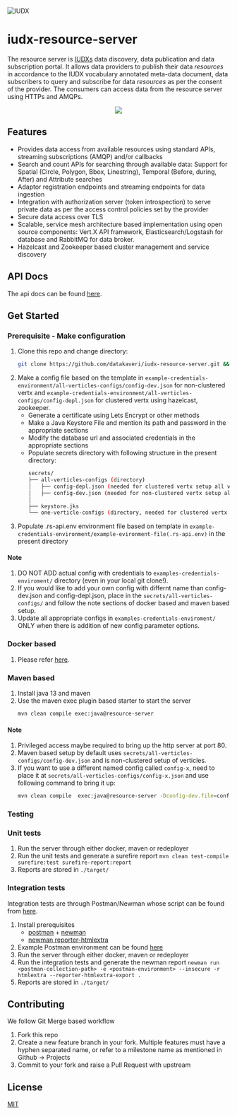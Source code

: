 ![IUDX](./docs/iudx.png)
# iudx-resource-server
The resource server is [IUDXs](https://iudx.org.in) data discovery, data publication and data subscription portal.
It allows data providers to publish their data *resources* in accordance to the IUDX vocabulary annotated meta-data document,  data subscribers to query and subscribe for data *resources* as per the consent of the provider.
The consumers can access data from the resource server using HTTPs and AMQPs.

<p align="center">
<img src="./docs/rs_overview.png">
</p>


## Features

- Provides data access from available resources using standard APIs, streaming subscriptions (AMQP) and/or callbacks
- Search and count APIs for searching through available data: Support for Spatial (Circle, Polygon, Bbox, Linestring), Temporal (Before, during, After) and Attribute searches
- Adaptor registration endpoints and streaming endpoints for data ingestion
- Integration with authorization server (token introspection) to serve private data as per the access control policies set by the provider
- Secure data access over TLS
- Scalable, service mesh architecture based implementation using open source components: Vert.X API framework, Elasticsearch/Logstash for database and RabbitMQ for data broker.
- Hazelcast and Zookeeper based cluster management and service discovery

## API Docs 
The api docs can be found [here](https://rs.iudx.org.in/apis).

## Get Started

### Prerequisite - Make configuration
1. Clone this repo and change directory:
   ```sh 
   git clone https://github.com/datakaveri/iudx-resource-server.git && cd iudx-resource-server
   ```
2. Make a config file based on the template in `example-credentials-environment/all-verticles-configs/config-dev.json` for non-clustered vertx and  `example-credentials-environment/all-verticles-configs/config-depl.json` for clustered vertx using hazelcast, zookeeper.
   - Generate a certificate using Lets Encrypt or other methods
   - Make a Java Keystore File and mention its path and password in the appropriate sections
   - Modify the database url and associated credentials in the appropriate sections
   - Populate secrets directory with following structure in the present directory:
      ```sh
      secrets/
      ├── all-verticles-configs (directory)
      │   ├── config-depl.json (needed for clustered vertx setup all verticles  in one container)
      │   ├── config-dev.json (needed for non-clustered vertx setup all verticles in one container/maven based setup
      │  
      ├── keystore.jks
      └── one-verticle-configs (directory, needed for clustered vertx in multi-container)
      ``` 
3. Populate .rs-api.env environment file based on template in `example-credentials-environment/example-evironment-file(.rs-api.env)` in the present directory
#### Note
1. DO NOT ADD actual config with credentials to `examples-credentials-enviroment/` directory (even in your local git clone!). 
2. If you would like to add your own config with differnt name than config-dev.json and config-depl.json, place in the `secrets/all-verticles-configs/` and follow the note sections of docker based and maven based setup.
3. Update all appropriate configs in `examples-credentials-enviroment/` ONLY when there is addition of new config parameter options.
### Docker based
1. Please refer [here](readme/docker-based-deployment.md).

### Maven based
1. Install java 13 and maven
2. Use the maven exec plugin based starter to start the server 
   ```sh 
   mvn clean compile exec:java@resource-server
   ```
#### Note
1. Privileged access maybe required to bring up the http server at port 80. 
2. Maven based setup by default uses `secrets/all-verticles-configs/config-dev.json` and is non-clustered setup of verticles.
3. If you want to use a different named config called `config-x`, need to place it at `secrets/all-verticles-configs/config-x.json` and use following command to bring it up:
   ```sh
   mvn clean compile  exec:java@resource-server -Dconfig-dev.file=config-x.json
   ```

### Testing

### Unit tests
1. Run the server through either docker, maven or redeployer
2. Run the unit tests and generate a surefire report 
   `mvn clean test-compile surefire:test surefire-report:report`
3. Reports are stored in `./target/`

### Integration tests
Integration tests are through Postman/Newman whose script can be found from [here](./src/test/resources/IUDX-Resource-Server-Release-v2.0.postman_collection.json).
1. Install prerequisites 
   - [postman](https://www.postman.com/) + [newman](https://www.npmjs.com/package/newman)
   - [newman reporter-htmlextra](https://www.npmjs.com/package/newman-reporter-htmlextra)
2. Example Postman environment can be found [here](./configs/postman-env.json)
3. Run the server through either docker, maven or redeployer
4. Run the integration tests and generate the newman report 
   `newman run <postman-collection-path> -e <postman-environment> --insecure -r htmlextra --reporter-htmlextra-export .`
5. Reports are stored in `./target/`

## Contributing
We follow Git Merge based workflow 
1. Fork this repo
2. Create a new feature branch in your fork. Multiple features must have a hyphen separated name, or refer to a milestone name as mentioned in Github -> Projects 
3. Commit to your fork and raise a Pull Request with upstream

## License
[MIT](./LICENSE.txt)
